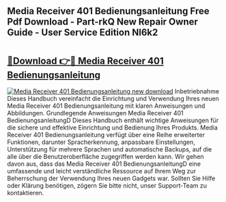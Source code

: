 ## Media Receiver 401 Bedienungsanleitung Free Pdf Download - Part-rkQ New Repair Owner Guide - User Service Edition Nl6k2

# <h2><a href="http://df67km.blite.top/?on=Media+Receiver+401+Bedienungsanleitung">🔗Download 👉🔴 Media Receiver 401 Bedienungsanleitung</a></h2>

[![Media Receiver 401 Bedienungsanleitung new download](https://i.imgur.com/lujVjoI.png)](http://df67km.blite.top/?on=Media+Receiver+401+Bedienungsanleitung)
Inbetriebnahme Dieses Handbuch vereinfacht die Einrichtung und Verwendung Ihres neuen Media Receiver 401 Bedienungsanleitung mit klaren Anweisungen und Abbildungen. Grundlegende Anweisungen Media Receiver 401 BedienungsanleitungD Dieses Handbuch enthält wichtige Anweisungen für die sichere und effektive Einrichtung und Bedienung Ihres Produkts. Media Receiver 401 Bedienungsanleitung verfügt über eine Reihe erweiterter Funktionen, darunter Spracherkennung, anpassbare Einstellungen, Unterstützung für mehrere Sprachen und automatische Backups, auf die alle über die Benutzeroberfläche zugegriffen werden kann. Wir gehen davon aus, dass das Media Receiver 401 BedienungsanleitungD eine umfassende und leicht verständliche Ressource auf Ihrem Weg zur Beherrschung der Verwendung Ihres neuen Gadgets war. Sollten Sie Hilfe oder Klärung benötigen, zögern Sie bitte nicht, unser Support-Team zu kontaktieren.
